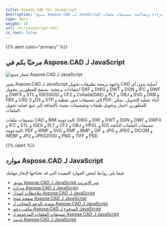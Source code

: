 ```yaml
---
title: Aspose.CAD for JavaScript
description: "يتيح Aspose.CAD لـ JavaScript للمطورين فتح وقراءة ومعالجة تنسيقات ملفات AutoCAD DWG و DXF و DWT وغيرها من تنسيقات ملفات CAD و BIM ، مثل: DGN و DWF و DWFX و IFC و STL و IGES و PLT و CF2 و OBJ و HPGL و IGS."
type: docs
weight: 10
url: /ar/javascript-net/
is_root: false
---
```


{{% alert color="primary" %}}

## **مرحبًا بكم في Aspose.CAD لـ JavaScript**

![شعار منتج Aspose.CAD لـ JavaScript](/_assets/home_5.png)

يعتبر Aspose.CAD لـ JavaScript واجهة برمجة تطبيقات تحويل CAD أصلية بدون أي اعتمادات برمجية. يسمح للمطورين بتحويل DXF و DWG و DWT و DGN و IFC و DWF و DWFX و STL و IGES(IGS) و CF2 و Collada(DAE) و PLT و OBJ و SVG و DXB و FBX و U3D و 3DS و STP إلى تنسيقات صور نقطية و PDF.
أثناء عملية التحويل، يمكن للمطورين اختيار وتحويل طبقات وتصميمات معينة بالإضافة إلى تتبع عملية تحويل الملفات.

تنسيقات ملفات CAD و BIM المدعومة: DWG و DXF و DWT و DGN و DWF و DWFX و IFC و STL و IGES و PLT و CF2 و OBJ و HPGL و IGS
تنسيقات الملفات الناتجة المدعومة: PDF و WMF و SVG و EMF و BMP و GIF و JPG و JPEG و DICOM و WEBP و JP2 و JPEG2000 و PNG و TIFF و PSD

{{% /alert %}}

## **موارد Aspose.CAD لـ JavaScript**

فيما يلي روابط لبعض الموارد المفيدة التي قد تحتاجها لإنجاز مهامك.

- [توثيق Aspose.CAD لـ JavaScript عبر الإنترنت](/ar/javascript-net/)
- [ميزات Aspose.CAD لـ JavaScript](/ar/javascript-net/features/)
- [ملاحظات إصدار Aspose.CAD لـ JavaScript](https://releases.aspose.com/cad/javascript-net/release-notes/)
- [صفحة منتج Aspose.CAD لـ JavaScript](https://products.aspose.com/cad/javascript-net/)
- [منتدى الدعم المجاني لـ Aspose.CAD لـ JavaScript](https://forum.aspose.com/c/cad/19)
- [مكتب دعم Aspose.CAD المدفوع لـ JavaScript](https://helpdesk.aspose.com/)
- [تنسيقات الملفات المدعومة لـ Aspose.CAD لـ JavaScript](/ar/javascript-net/supported-file-formats/)
- [تثبيت Aspose.CAD لـ JavaScript](/ar/javascript-net/installation/)